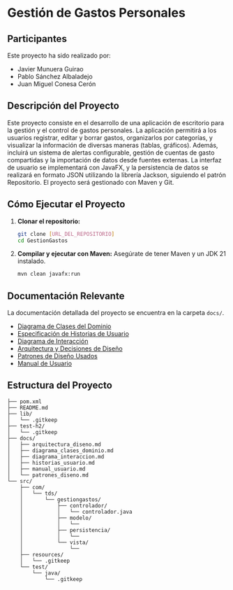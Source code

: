 # Gestión de Gastos Personales

## Participantes
Este proyecto ha sido realizado por: 
- Javier Munuera Guirao
- Pablo Sánchez Albaladejo
- Juan Miguel Conesa Cerón

## Descripción del Proyecto

Este proyecto consiste en el desarrollo de una aplicación de escritorio para la gestión y el control de gastos personales. La aplicación permitirá a los usuarios registrar, editar y borrar gastos, organizarlos por categorías, y visualizar la información de diversas maneras (tablas, gráficos). Además, incluirá un sistema de alertas configurable, gestión de cuentas de gasto compartidas y la importación de datos desde fuentes externas. La interfaz de usuario se implementará con JavaFX, y la persistencia de datos se realizará en formato JSON utilizando la librería Jackson, siguiendo el patrón Repositorio. El proyecto será gestionado con Maven y Git.

## Cómo Ejecutar el Proyecto

1.  **Clonar el repositorio:**
    ```bash
    git clone [URL_DEL_REPOSITORIO]
    cd GestionGastos
    ```
2.  **Compilar y ejecutar con Maven:**
    Asegúrate de tener Maven y un JDK 21 instalado.
    ```bash
    mvn clean javafx:run
    ```

## Documentación Relevante

La documentación detallada del proyecto se encuentra en la carpeta `docs/`.

*   [Diagrama de Clases del Dominio](docs/diagrama_clases_dominio.md)
*   [Especificación de Historias de Usuario](docs/historias_usuario.md)
*   [Diagrama de Interacción](docs/diagrama_interaccion.md)
*   [Arquitectura y Decisiones de Diseño](docs/arquitectura_diseno.md)
*   [Patrones de Diseño Usados](docs/patrones_diseno.md)
*   [Manual de Usuario](docs/manual_usuario.md)



## Estructura del Proyecto

```
├── pom.xml
├── README.md
├── lib/
│   └── .gitkeep
├── test-h2/
│   └── .gitkeep
├── docs/
│   ├── arquitectura_diseno.md
│   ├── diagrama_clases_dominio.md
│   ├── diagrama_interaccion.md
│   ├── historias_usuario.md
│   ├── manual_usuario.md
│   └── patrones_diseno.md
└── src/
    ├── com/
    │   └── tds/
    │       └── gestiongastos/
    │           ├── controlador/
    │           │   └── controlador.java
    │           ├── modelo/
    │           │   └── 
    │           ├── persistencia/
    │           │   └── 
    │           └── vista/
    │               └── 
    ├── resources/
    │   └── .gitkeep
    └── test/
        └── java/
            └── .gitkeep
```
